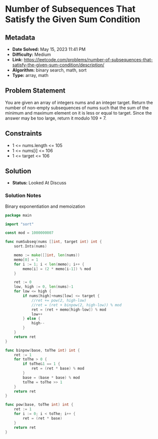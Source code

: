 # Number of Subsequences That Satisfy the Given Sum Condition

## Metadata

- **Date Solved:** May 15, 2023 11:41 PM
- **Difficulty:** Medium
- **Link:** https://leetcode.com/problems/number-of-subsequences-that-satisfy-the-given-sum-condition/description/
- **Algorithm:** binary search, math, sort
- **Type:** array, math

## Problem Statement

You are given an array of integers nums and an integer target.
Return the number of non-empty subsequences of nums such that the sum of the minimum and maximum element on it is less or equal to target. Since the answer may be too large, return it modulo 109 + 7.

## Constraints

- 1 <= nums.length <= 105
- 1 <= nums[i] <= 106
- 1 <= target <= 106

## Solution

- **Status:** Looked At Discuss

### Solution Notes

Binary exponentiation and memoization


```go
package main

import "sort"

const mod = 1000000007

func numSubseq(nums []int, target int) int {
	sort.Ints(nums)

	memo := make([]int, len(nums))
	memo[0] = 1
	for i := 1; i < len(memo); i++ {
		memo[i] = (2 * memo[i-1]) % mod
	}

	ret := 0
	low, high := 0, len(nums)-1
	for low <= high {
		if nums[high]+nums[low] <= target {
			//ret += pow(2, high-low)
			//ret = (ret + binpow(2, high-low)) % mod
			ret = (ret + memo[high-low]) % mod
			low++
		} else {
			high--
		}
	}
	return ret
}

func binpow(base, toThe int) int {
	ret := 1
	for toThe > 0 {
		if toThe&1 == 1 {
			ret = (ret * base) % mod
		}
		base = (base * base) % mod
		toThe = toThe >> 1
	}
	return ret
}

func pow(base, toThe int) int {
	ret := 1
	for i := 0; i < toThe; i++ {
		ret = (ret * base)
	}
	return ret
}
```
